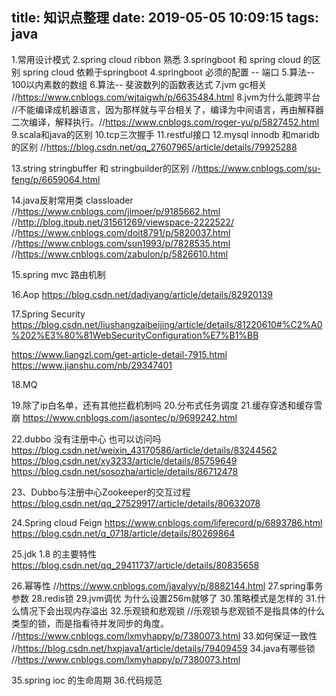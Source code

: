 title: 知识点整理
date: 2019-05-05 10:09:15
tags: java
---

1.常用设计模式
2.spring cloud ribbon 熟悉
3.springboot 和 spring cloud 的区别 spring cloud 依赖于springboot
4.springboot 必须的配置 -- 端口
5.算法-- 100以内素数的数组
6.算法-- 斐波数列的函数表达式
7.jvm gc相关 //https://www.cnblogs.com/wjtaigwh/p/6635484.html
8.jvm为什么能跨平台 //不能编译成机器语言，因为那样就与平台相关了，编译为中间语言，再由解释器二次编译，解释执行。//https://www.cnblogs.com/roger-yu/p/5827452.html
9.scala和java的区别
10.tcp三次握手
11.restful接口
12.mysql innodb 和maridb的区别 //https://blog.csdn.net/qq_27607965/article/details/79925288

13.string stringbuffer 和 stringbuilder的区别 //https://www.cnblogs.com/su-feng/p/6659064.html

14.java反射常用类 classloader //https://www.cnblogs.com/jimoer/p/9185662.html
//http://blog.itpub.net/31561269/viewspace-2222522/
//https://www.cnblogs.com/doit8791/p/5820037.html
//https://www.cnblogs.com/sun1993/p/7828535.html
//https://www.cnblogs.com/zabulon/p/5826610.html

15.spring mvc 路由机制

16.Aop
https://blog.csdn.net/dadiyang/article/details/82920139

17.Spring Security
https://blog.csdn.net/liushangzaibeijing/article/details/81220610#%C2%A0%202%E3%80%81WebSecurityConfiguration%E7%B1%BB

https://www.liangzl.com/get-article-detail-7915.html
https://www.jianshu.com/nb/29347401


18.MQ

19.除了ip白名单，还有其他拦截机制吗
20.分布式任务调度
21.缓存穿透和缓存雪崩
https://www.cnblogs.com/jasontec/p/9699242.html


22.dubbo 没有注册中心 也可以访问吗
https://blog.csdn.net/weixin_43170586/article/details/83244562
https://blog.csdn.net/xy3233/article/details/85759649
https://blog.csdn.net/sosozha/article/details/86712478

23、Dubbo与注册中心Zookeeper的交互过程
https://blog.csdn.net/qq_27529917/article/details/80632078

24.Spring cloud Feign
https://www.cnblogs.com/liferecord/p/6893786.html
https://blog.csdn.net/q_0718/article/details/80269864

25.jdk 1.8 的主要特性
https://blog.csdn.net/qq_29411737/article/details/80835658


26.幂等性
//https://www.cnblogs.com/javalyy/p/8882144.html
27.spring事务 参数
28.redis锁
29.jvm调优 为什么设置256m就够了
30.策略模式是怎样的
31.什么情况下会出现内存溢出
32.乐观锁和悲观锁 //乐观锁与悲观锁不是指具体的什么类型的锁，而是指看待并发同步的角度。
//https://www.cnblogs.com/lxmyhappy/p/7380073.html
33.如何保证一致性
//https://blog.csdn.net/hxpjava1/article/details/79409459
34.java有哪些锁
//https://www.cnblogs.com/lxmyhappy/p/7380073.html

35.spring ioc 的生命周期
36.代码规范

